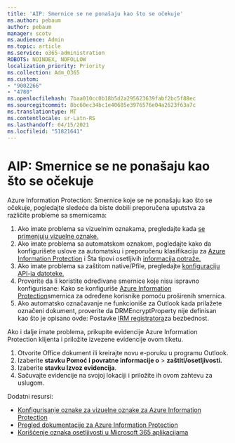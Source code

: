 ```yaml
---
title: 'AIP: Smernice se ne ponašaju kao što se očekuje'
ms.author: pebaum
author: pebaum
manager: scotv
ms.audience: Admin
ms.topic: article
ms.service: o365-administration
ROBOTS: NOINDEX, NOFOLLOW
localization_priority: Priority
ms.collection: Adm_O365
ms.custom:
- "9002266"
- "4780"
ms.openlocfilehash: 7baa010cc0b18b5d2a295623639fabf2bc5f88ec
ms.sourcegitcommit: 8bc60ec34bc1e40685e3976576e04a2623f63a7c
ms.translationtype: MT
ms.contentlocale: sr-Latn-RS
ms.lasthandoff: 04/15/2021
ms.locfileid: "51821641"
---
```

# <a name="aip-policies-not-behaving-as-expected"></a>AIP: Smernice se ne ponašaju kao što se očekuje

Azure Information Protection: Smernice koje se ne ponašaju kao što se očekuje, pogledajte sledeće da biste dobili preporučena uputstva za različite probleme sa smernicama:

1. Ako imate problema sa vizuelnim oznakama, pregledajte kada [se primenjuju vizuelne oznake.](https://docs.microsoft.com/azure/information-protection/configure-policy-markings#when-visual-markings-are-applied)
2. Ako imate problema sa automatskom oznakom, pogledajte kako da konfigurišete uslove za automatsku i preporučenu klasifikaciju za [Azure Information Protection](https://docs.microsoft.com/azure/information-protection/configure-policy-classification) i Šta tipovi osetljivih [informacija potraže.](https://docs.microsoft.com/microsoft-365/compliance/sensitive-information-type-entity-definitions)
3. Ako imate problema sa zaštitom native/Pfile, pregledajte [konfiguraciju API-ja datoteke.](https://docs.microsoft.com/azure/information-protection/develop/file-api-configuration)
4. Proverite da li koristite određivane smernice koje nisu ispravno konfigurisane: Kako se konfiguriše [Azure Information Protection](https://docs.microsoft.com/azure/information-protection/configure-policy-scope)smernica za određene korisnike pomoću proširenih smernica.
5. Ako automatsko označavanje ne funkcioniše za Outlook kada prilažete označeni dokument, proverite da DRMEncryptProperty nije definisan kao što je opisano ovde: Postavke [IRM registratora](https://docs.microsoft.com/deployoffice/security/protect-sensitive-messages-and-documents-by-using-irm-in-office#office-2016-irm-registry-key-options)za bezbednost.

Ako i dalje imate problema, prikupite evidencije Azure Information Protection klijenta i priložite izvezene evidencije ovom tiketu.

1. Otvorite Office dokument ili kreirajte novu e-poruku u programu Outlook.
2. Izaberite **stavku Pomoć i povratne informacije o**  >  **zaštiti/osetljivosti.**
3. Izaberite **stavku Izvoz evidencija**.
4. Sačuvajte evidencije na svojoj lokaciji i priložite ih ovom zahtevu za uslugom.

Dodatni resursi:

- [Konfigurisanje oznake za vizuelne oznake za Azure Information Protection](https://docs.microsoft.com/azure/information-protection/configure-policy-markings)
- [Pregled dokumentacije za Azure Information Protection](https://docs.microsoft.com/azure/information-protection/what-is-information-protection)
- [Korišćenje oznaka osetljivosti u Microsoft 365 aplikacijama](https://docs.microsoft.com/microsoft-365/compliance/sensitivity-labels-office-apps)

